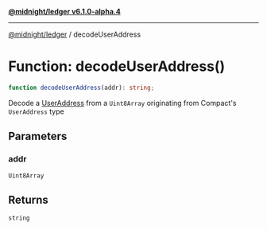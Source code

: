 [**@midnight/ledger v6.1.0-alpha.4**](../README.md)

***

[@midnight/ledger](../globals.md) / decodeUserAddress

# Function: decodeUserAddress()

```ts
function decodeUserAddress(addr): string;
```

Decode a [UserAddress](../type-aliases/UserAddress.md) from a `Uint8Array` originating from
Compact's `UserAddress` type

## Parameters

### addr

`Uint8Array`

## Returns

`string`
